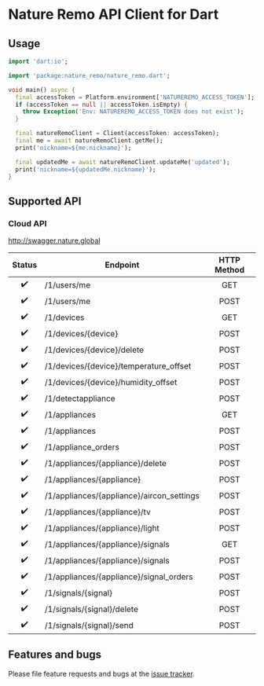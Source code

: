 # Nature Remo API Client for Dart

## Usage

```dart
import 'dart:io';

import 'package:nature_remo/nature_remo.dart';

void main() async {
  final accessToken = Platform.environment['NATUREREMO_ACCESS_TOKEN'];
  if (accessToken == null || accessToken.isEmpty) {
    throw Exception('Env: NATUREREMO_ACCESS_TOKEN does not exist');
  }

  final natureRemoClient = Client(accessToken: accessToken);
  final me = await natureRemoClient.getMe();
  print('nickname=${me.nickname}');

  final updatedMe = await natureRemoClient.updateMe('updated');
  print('nickname=${updatedMe.nickname}');
}
```

## Supported API

### Cloud API

http://swagger.nature.global

|     Status       |                 Endpoint                | HTTP Method |
|:----------------:|-----------------------------------------|:-----------:|
|:heavy_check_mark:|/1/users/me                              | GET         |
|:heavy_check_mark:|/1/users/me                              | POST        |
|:heavy_check_mark:|/1/devices                               | GET         |
|:heavy_check_mark:|/1/devices/{device}                      | POST        |
|:heavy_check_mark:|/1/devices/{device}/delete               | POST        |
|:heavy_check_mark:|/1/devices/{device}/temperature_offset   | POST        |
|:heavy_check_mark:|/1/devices/{device}/humidity_offset      | POST        |
|:heavy_check_mark:|/1/detectappliance                       | POST        |
|:heavy_check_mark:|/1/appliances                            | GET         |
|:heavy_check_mark:|/1/appliances                            | POST        |
|:heavy_check_mark:|/1/appliance_orders                      | POST        |
|:heavy_check_mark:|/1/appliances/{appliance}/delete         | POST        |
|:heavy_check_mark:|/1/appliances/{appliance}                | POST        |
|:heavy_check_mark:|/1/appliances/{appliance}/aircon_settings| POST        |
|:heavy_check_mark:|/1/appliances/{appliance}/tv             | POST        |
|:heavy_check_mark:|/1/appliances/{appliance}/light          | POST        |
|:heavy_check_mark:|/1/appliances/{appliance}/signals        | GET         |
|:heavy_check_mark:|/1/appliances/{appliance}/signals        | POST        |
|:heavy_check_mark:|/1/appliances/{appliance}/signal_orders  | POST        |
|:heavy_check_mark:|/1/signals/{signal}                      | POST        |
|:heavy_check_mark:|/1/signals/{signal}/delete               | POST        |
|:heavy_check_mark:|/1/signals/{signal}/send                 | POST        |

## Features and bugs

Please file feature requests and bugs at the [issue tracker][tracker].

[tracker]: https://github.com/futabooo/nature-remo-dart/issues